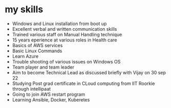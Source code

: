 # my skills
- Windows and Linux installation from boot up
- Excellent verbal and written communication skills
- Trained various staff on Manual Handling technique
- 15 years eperience at  various roles in Health care
- Basics of AWS services
- Basic Linux Commands
- Learn Azure
- Trouble shooting of various issues on Windows OS
- Team player and team leader
- Aim to become Technical Lead as discussed briefly with Vijay on 30 sep 22
- Studying Post grad certificate in CLoud computing from IIT Roorkie through intellipaat
- Going to join AWS restart program
- Learning Ansible, Docker, Kuberetes
